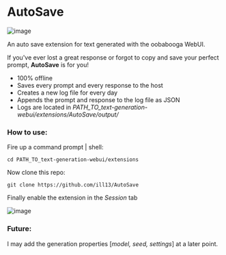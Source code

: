 # AutoSave
![image](https://github.com/ill13/AutoSave/assets/10509740/3577e6bc-1ca4-4699-977c-bd8b75ec7176)


An auto save extension for text generated with the oobabooga WebUI.

If you've ever lost a great response or forgot to copy and save your perfect prompt, **AutoSave** is for you!

- 100% offline
- Saves every prompt and every response to the host
- Creates a new log file for every day
- Appends the prompt and response to the log file as JSON
- Logs are located in *PATH_TO_text-generation-webui/extensions/AutoSave/output/*

### How to use:

Fire up a command prompt | shell:

```cd PATH_TO_text-generation-webui/extensions```

Now clone this repo:

```git clone https://github.com/ill13/AutoSave```

Finally enable the extension in the *Session* tab

![image](https://github.com/ill13/AutoSave/assets/10509740/92a131fc-7f65-4c62-94e8-85393b859714)

### Future:

I may add the generation properties [*model, seed, settings*] at a later point. 
